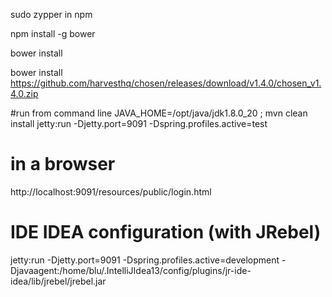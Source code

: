 sudo zypper in npm

npm install -g bower

bower install

bower install https://github.com/harvesthq/chosen/releases/download/v1.4.0/chosen_v1.4.0.zip

#run from command line
JAVA_HOME=/opt/java/jdk1.8.0_20 ; mvn clean install jetty:run -Djetty.port=9091 -Dspring.profiles.active=test

# in a browser
http://localhost:9091/resources/public/login.html





# IDE IDEA configuration (with JRebel)
jetty:run -Djetty.port=9091 -Dspring.profiles.active=development -Djavaagent:/home/blu/.IntelliJIdea13/config/plugins/jr-ide-idea/lib/jrebel/jrebel.jar
